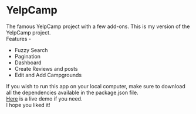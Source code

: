 # YelpCamp
The famous YelpCamp project with a few add-ons.
This is my version of the YelpCamp project.\
Features - 
  - Fuzzy Search
  - Pagination
  - Dashboard
  - Create Reviews and posts
  - Edit and Add Campgrounds


If you wish to run this app on your local computer, make sure to download all the dependencies available in the package.json file.\
[Here](https:/experience-yelpcamp.herokuapp.com/) is a live demo if you need.\
I hope you liked it!
